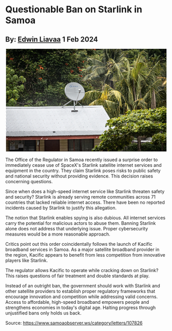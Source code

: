 # Questionable Ban on Starlink in Samoa
## By: [Edwin Liavaa](https://github.com/EdwinLiavaa) 1 Feb 2024

<p align="center">
 <img width="500" src="https://github.com/EdwinLiavaa/liavaa.space/blob/main/blog/20240201/pic.png">
</p>

The Office of the Regulator in Samoa recently issued a surprise order to immediately cease use of SpaceX's Starlink satellite internet services and equipment in the country. They claim Starlink poses risks to public safety and national security without providing evidence. This decision raises concerning questions.

Since when does a high-speed internet service like Starlink threaten safety and security? Starlink is already serving remote communities across 71 countries that lacked reliable internet access. There have been no reported incidents caused by Starlink to justify this allegation.

The notion that Starlink enables spying is also dubious. All internet services carry the potential for malicious actors to abuse them. Banning Starlink alone does not address that underlying issue. Proper cybersecurity measures would be a more reasonable approach.

Critics point out this order coincidentally follows the launch of Kacific broadband services in Samoa. As a major satellite broadband provider in the region, Kacific appears to benefit from less competition from innovative players like Starlink.

The regulator allows Kacific to operate while cracking down on Starlink? This raises questions of fair treatment and double standards at play.

Instead of an outright ban, the government should work with Starlink and other satellite providers to establish proper regulatory frameworks that encourage innovation and competition while addressing valid concerns. Access to affordable, high-speed broadband empowers people and strengthens economies in today's digital age. Halting progress through unjustified bans only holds us back.

Source: https://www.samoaobserver.ws/category/letters/107826